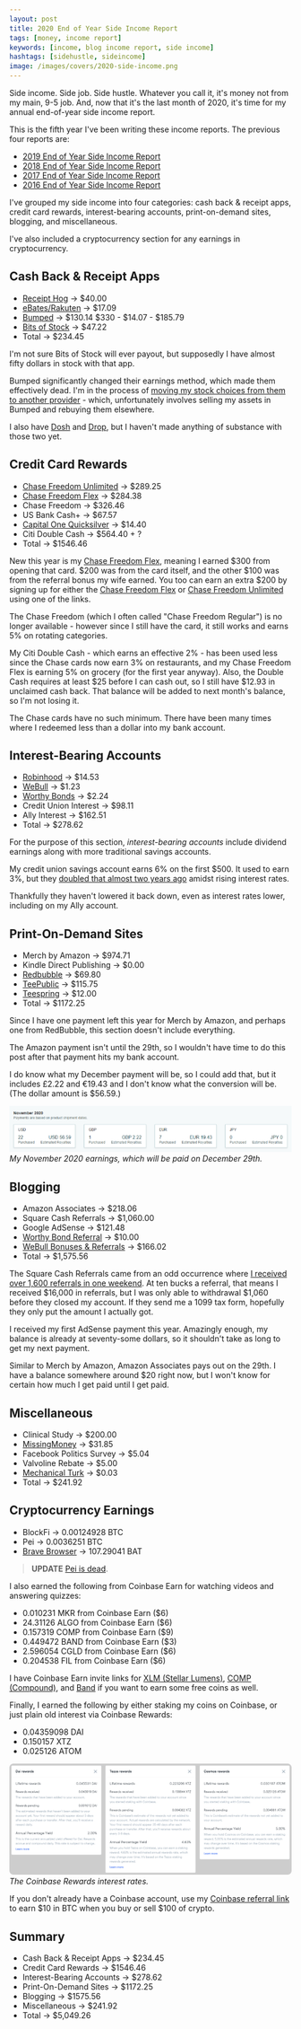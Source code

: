 ```yaml
---
layout: post
title: 2020 End of Year Side Income Report
tags: [money, income report]
keywords: [income, blog income report, side income]
hashtags: [sidehustle, sideincome]
image: /images/covers/2020-side-income.png
---
```


Side income. Side job. Side hustle. Whatever you call it, it's money not from my main, 9-5 job. And, now that it's the last month of 2020, it's time for my annual end-of-year side income report.

This is the fifth year I've been writing these income reports. The previous four reports are:

* [2019 End of Year Side Income Report](https://www.joehxblog.com/2019-end-of-year-side-income-report/)
* [2018 End of Year Side Income Report](https://www.joehxblog.com/2018-end-of-year-side-income-report/)
* [2017 End of Year Side Income Report](https://www.joehxblog.com/2017-end-of-year-side-income-report/)
* [2016 End of Year Side Income Report](https://www.joehxblog.com/2016-end-of-year-side-income-report/)

I've grouped my side income into four categories: cash back & receipt apps, credit card rewards, interest-bearing accounts, print-on-demand sites, blogging, and miscellaneous.

I've also included a cryptocurrency section for any earnings in cryptocurrency.

## Cash Back & Receipt Apps

* [Receipt Hog](https://www.receipthog.com/) &rarr; $40.00
* [eBates/Rakuten](https://www.joehxblog.com/ebates/) &rarr; $17.09
* [Bumped](https://bumped.com/) &rarr; $130.14 $330 - $14.07 - $185.79
* [Bits of Stock](https://bitsofstock.com/) &rarr; $47.22
* Total &rarr; $234.45

I'm not sure Bits of Stock will ever payout, but supposedly I have almost fifty dollars in stock with that app.

Bumped significantly changed their earnings method, which made them effectively dead. I'm in the process of [moving my stock choices from them to another provider](https://www.joehxblog.com/moving-my-stocks-from-bumped-to-robinhood-in-five-days/) - which, unfortunately involves selling my assets in Bumped and rebuying them elsewhere.

I also have [Dosh](https://www.joehxblog.com/dosh/) and [Drop](https://www.joehxblog.com/drop/), but I haven't made anything of substance with those two yet.

## Credit Card Rewards

* [Chase Freedom Unlimited](https://www.joehxblog.com/chase-freedom-unlimited/) &rarr; $289.25
* [Chase Freedom Flex](https://www.joehxblog.com/chase-freedom/) &rarr; $284.38
* Chase Freedom &rarr; $326.46
* US Bank Cash+ &rarr; $67.57
* [Capital One Quicksilver](https://www.joehxblog.com/capital-one/) &rarr; $14.40
* Citi Double Cash &rarr; $564.40 + ?
* Total &rarr; $1546.46

New this year is my [Chase Freedom Flex](https://www.joehxblog.com/chase-freedom/), meaning I earned $300 from opening that card. $200 was from the card itself, and the other $100 was from the referral bonus my wife earned. You too can earn an extra $200 by signing up for either the [Chase Freedom Flex](https://www.joehxblog.com/chase-freedom/) or [Chase Freedom Unlimited](https://www.joehxblog.com/chase-freedom-unlimited/) using one of the links.

The Chase Freedom (which I often called "Chase Freedom Regular") is no longer available - however since I still have the card, it still works and earns 5% on rotating categories.

My Citi Double Cash - which earns an effective 2% - has been used less since the Chase cards now earn 3% on restaurants, and my Chase Freedom Flex is earning 5% on grocery (for the first year anyway). Also, the Double Cash requires at least $25 before I can cash out, so I still have $12.93 in unclaimed cash back. That balance will be added to next month's balance, so I'm not losing it.

The Chase cards have no such minimum. There have been many times where I redeemed less than a dollar into my bank account.

## Interest-Bearing Accounts

* [Robinhood](https://www.joehxblog.com/robinhood/) &rarr; $14.53
* [WeBull](https://www.joehxblog.com/webull/) &rarr; $1.23
* [Worthy Bonds](https://www.joehxblog.com/worthybonds/) &rarr; $2.24
* Credit Union Interest &rarr; $98.11
* Ally Interest &rarr; $162.51
* Total &rarr; $278.62

For the purpose of this section, *interest-bearing accounts* include dividend earnings along with more traditional savings accounts.

My credit union savings account earns 6% on the first $500. It used to earn 3%, but they [doubled that almost two years ago](https://www.joehxblog.com/wright-patt-credit-union-quietly-doubles-truesaver-rate/) amidst rising interest rates.

Thankfully they haven't lowered it back down, even as interest rates lower, including on my Ally account.

## Print-On-Demand Sites

* Merch by Amazon &rarr; $974.71
* Kindle Direct Publishing &rarr; $0.00
* [Redbubble](https://www.redbubble.com/people/joehx) &rarr; $69.80
* [TeePublic](https://www.joehxblog.com/teepublic/) &rarr; $115.75
* [Teespring](https://teespring.com/stores/joehxs-store) &rarr; $12.00
* Total &rarr; $1172.25

Since I have one payment left this year for Merch by Amazon, and perhaps one from RedBubble, this section doesn't include everything.

The Amazon payment isn't until the 29th, so I wouldn't have time to do this post after that payment hits my bank account.

I do know what my December payment will be, so I could add that, but it includes £2.22 and €19.43 and I don't know what the conversion will be. (The dollar amount is $56.59.)

![My November 2020 earnings, which will be paid on December 29th.](/images/merch/november-2020-earnings.png)
*My November 2020 earnings, which will be paid on December 29th.*

## Blogging

* Amazon Associates &rarr; $218.06
* Square Cash Referrals &rarr; $1,060.00
* Google AdSense &rarr; $121.48
* [Worthy Bond Referral](https://www.joehxblog.com/worthybonds/) &rarr; $10.00
* [WeBull Bonuses & Referrals](https://www.joehxblog.com/webull/) &rarr; $166.02
* Total &rarr; $1,575.56

The Square Cash Referrals came from an odd occurrence where [I received over 1,600 referrals in one weekend](https://www.joehxblog.com/square-closed-my-cash-app-after-i-received-over-1600-referrals-in-one-weekend/). At ten bucks a referral, that means I received $16,000 in referrals, but I was only able to withdrawal $1,060 before they closed my account. If they send me a 1099 tax form, hopefully they only put the amount I actually got.

I received my first AdSense payment this year. Amazingly enough, my balance is already at seventy-some dollars, so it shouldn't take as long to get my next payment.

Similar to Merch by Amazon, Amazon Associates pays out on the 29th. I have a balance somewhere around $20 right now, but I won't know for certain how much I get paid until I get paid.

## Miscellaneous

* Clinical Study &rarr; $200.00
* [MissingMoney](https://www.missingmoney.com/en/) &rarr; $31.85
* Facebook Politics Survey &rarr; $5.04 	 
* Valvoline Rebate &rarr; $5.00 	 
* [Mechanical Turk](https://www.mturk.com/) &rarr; $0.03
* Total &rarr; $241.92
   
## Cryptocurrency Earnings

* BlockFi &rarr;  0.00124928 BTC
* Pei &rarr; 0.0036251 BTC
* [Brave Browser](https://www.joehxblog.com/brave/) &rarr; 107.29041 BAT

> **UPDATE** [Pei is dead](https://www.joehxblog.com/pei-is-dead/).

I also earned the following from Coinbase Earn for watching videos and answering quizzes:

* 0.010231 MKR from Coinbase Earn ($6)
* 24.31126 ALGO from Coinbase Earn ($6)
* 0.157319 COMP from Coinbase Earn ($9)
* 0.449472 BAND from Coinbase Earn ($3)
* 2.596054 CGLD from Coinbase Earn ($6)
* 0.204538 FIL from Coinbase Earn ($6)

I have Coinbase Earn invite links for [XLM (Stellar Lumens)](https://coinbase.com/earn/xlm/invite/z1jw65vh
), [COMP (Compound)](https://coinbase.com/earn/comp/invite/btkjfnhp), and [Band](https://coinbase.com/earn/band/invite/7cpqf3ms) if you want to earn some free coins as well.

Finally, I earned the following by either staking my coins on Coinbase, or just plain old interest via Coinbase Rewards:

* 0.04359098 DAI
* 0.150157 XTZ
* 0.025126 ATOM

![The Coinbase Rewards interest rates.](/images/coinbase-rewards-rates.png)
*The Coinbase Rewards interest rates.*

If you don't already have a Coinbase account, use my [Coinbase referral link](https://www.joehxblog.com/coinbase/) to earn $10 in BTC when you buy or sell $100 of crypto.

## Summary

* Cash Back & Receipt Apps &rarr; $234.45
* Credit Card Rewards &rarr; $1546.46
* Interest-Bearing Accounts &rarr; $278.62
* Print-On-Demand Sites &rarr; $1172.25
* Blogging &rarr; $1575.56
* Miscellaneous &rarr; $241.92
* Total &rarr; $5,049.26
